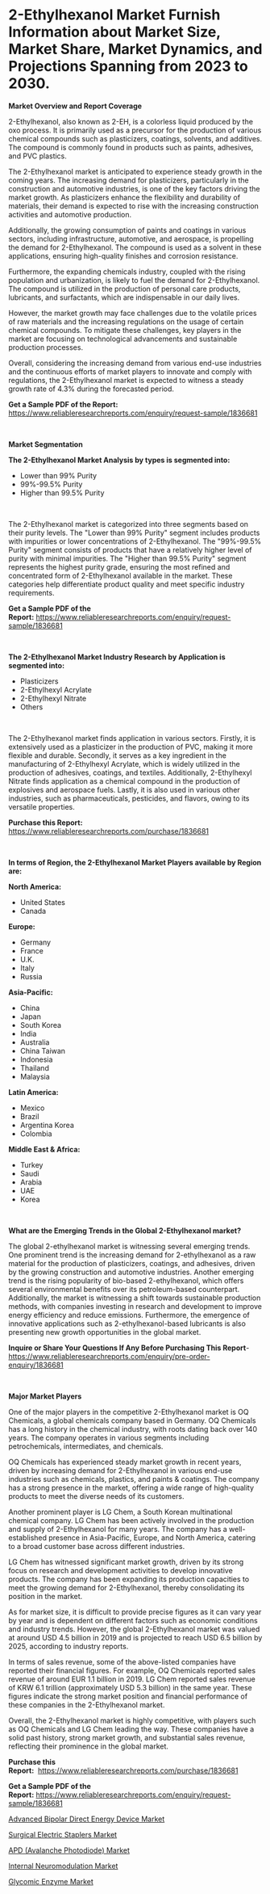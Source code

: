 <p><h1>2-Ethylhexanol Market Furnish Information about Market Size, Market Share, Market Dynamics, and Projections Spanning from 2023 to 2030.</h1></p><p><strong>Market Overview and Report Coverage</strong></p>
<p><p>2-Ethylhexanol, also known as 2-EH, is a colorless liquid produced by the oxo process. It is primarily used as a precursor for the production of various chemical compounds such as plasticizers, coatings, solvents, and additives. The compound is commonly found in products such as paints, adhesives, and PVC plastics.</p><p>The 2-Ethylhexanol market is anticipated to experience steady growth in the coming years. The increasing demand for plasticizers, particularly in the construction and automotive industries, is one of the key factors driving the market growth. As plasticizers enhance the flexibility and durability of materials, their demand is expected to rise with the increasing construction activities and automotive production.</p><p>Additionally, the growing consumption of paints and coatings in various sectors, including infrastructure, automotive, and aerospace, is propelling the demand for 2-Ethylhexanol. The compound is used as a solvent in these applications, ensuring high-quality finishes and corrosion resistance.</p><p>Furthermore, the expanding chemicals industry, coupled with the rising population and urbanization, is likely to fuel the demand for 2-Ethylhexanol. The compound is utilized in the production of personal care products, lubricants, and surfactants, which are indispensable in our daily lives.</p><p>However, the market growth may face challenges due to the volatile prices of raw materials and the increasing regulations on the usage of certain chemical compounds. To mitigate these challenges, key players in the market are focusing on technological advancements and sustainable production processes.</p><p>Overall, considering the increasing demand from various end-use industries and the continuous efforts of market players to innovate and comply with regulations, the 2-Ethylhexanol market is expected to witness a steady growth rate of 4.3% during the forecasted period.</p></p>
<p><strong>Get a Sample PDF of the Report:</strong> <a href="https://www.reliableresearchreports.com/enquiry/request-sample/1836681">https://www.reliableresearchreports.com/enquiry/request-sample/1836681</a></p>
<p>&nbsp;</p>
<p><strong>Market Segmentation</strong></p>
<p><strong>The 2-Ethylhexanol Market Analysis by types is segmented into:</strong></p>
<p><ul><li>Lower than 99% Purity</li><li>99%-99.5% Purity</li><li>Higher than 99.5% Purity</li></ul></p>
<p>&nbsp;</p>
<p><p>The 2-Ethylhexanol market is categorized into three segments based on their purity levels. The "Lower than 99% Purity" segment includes products with impurities or lower concentrations of 2-Ethylhexanol. The "99%-99.5% Purity" segment consists of products that have a relatively higher level of purity with minimal impurities. The "Higher than 99.5% Purity" segment represents the highest purity grade, ensuring the most refined and concentrated form of 2-Ethylhexanol available in the market. These categories help differentiate product quality and meet specific industry requirements.</p></p>
<p><strong>Get a Sample PDF of the Report:</strong>&nbsp;<a href="https://www.reliableresearchreports.com/enquiry/request-sample/1836681">https://www.reliableresearchreports.com/enquiry/request-sample/1836681</a></p>
<p>&nbsp;</p>
<p><strong>The 2-Ethylhexanol Market Industry Research by Application is segmented into:</strong></p>
<p><ul><li>Plasticizers</li><li>2-Ethylhexyl Acrylate</li><li>2-Ethylhexyl Nitrate</li><li>Others</li></ul></p>
<p>&nbsp;</p>
<p><p>The 2-Ethylhexanol market finds application in various sectors. Firstly, it is extensively used as a plasticizer in the production of PVC, making it more flexible and durable. Secondly, it serves as a key ingredient in the manufacturing of 2-Ethylhexyl Acrylate, which is widely utilized in the production of adhesives, coatings, and textiles. Additionally, 2-Ethylhexyl Nitrate finds application as a chemical compound in the production of explosives and aerospace fuels. Lastly, it is also used in various other industries, such as pharmaceuticals, pesticides, and flavors, owing to its versatile properties.</p></p>
<p><strong>Purchase this Report:</strong>&nbsp; <a href="https://www.reliableresearchreports.com/purchase/1836681">https://www.reliableresearchreports.com/purchase/1836681</a></p>
<p>&nbsp;</p>
<p><strong>In terms of Region, the 2-Ethylhexanol Market Players available by Region are:</strong></p>
<p>
    <p> <strong> North America: </strong>
        <ul>
            <li>United States</li>
            <li>Canada</li>
        </ul>
        </p> 
    <p> <strong> Europe: </strong>
        <ul>
            <li>Germany</li>
            <li>France</li>
            <li>U.K.</li>
            <li>Italy</li>
            <li>Russia</li>
        </ul>
        </p> 
    <p> <strong> Asia-Pacific: </strong>
        <ul>
            <li>China</li>
            <li>Japan</li>
            <li>South Korea</li>
            <li>India</li>
            <li>Australia</li>
            <li>China Taiwan</li>
            <li>Indonesia</li>
            <li>Thailand</li>
            <li>Malaysia</li>
        </ul>
        </p> 
    <p> <strong> Latin America: </strong>
        <ul>
            <li>Mexico</li>
            <li>Brazil</li>
            <li>Argentina Korea</li>
            <li>Colombia</li>
        </ul>
        </p> 
    <p> <strong> Middle East & Africa: </strong>
        <ul>
            <li>Turkey</li>
            <li>Saudi</li>
            <li>Arabia</li>
            <li>UAE</li>
            <li>Korea</li>
        </ul>
    </p>
    </p>
<p>&nbsp;</p>
<p><strong>What are the Emerging Trends in the Global 2-Ethylhexanol market?</strong></p>
<p><p>The global 2-ethylhexanol market is witnessing several emerging trends. One prominent trend is the increasing demand for 2-ethylhexanol as a raw material for the production of plasticizers, coatings, and adhesives, driven by the growing construction and automotive industries. Another emerging trend is the rising popularity of bio-based 2-ethylhexanol, which offers several environmental benefits over its petroleum-based counterpart. Additionally, the market is witnessing a shift towards sustainable production methods, with companies investing in research and development to improve energy efficiency and reduce emissions. Furthermore, the emergence of innovative applications such as 2-ethylhexanol-based lubricants is also presenting new growth opportunities in the global market.</p></p>
<p><strong>Inquire or Share Your Questions If Any Before Purchasing This Report</strong>- <a href="https://www.reliableresearchreports.com/enquiry/pre-order-enquiry/1836681">https://www.reliableresearchreports.com/enquiry/pre-order-enquiry/1836681</a></p>
<p>&nbsp;</p>
<p><strong>Major Market Players</strong></p>
<p><p>One of the major players in the competitive 2-Ethylhexanol market is OQ Chemicals, a global chemicals company based in Germany. OQ Chemicals has a long history in the chemical industry, with roots dating back over 140 years. The company operates in various segments including petrochemicals, intermediates, and chemicals.</p><p>OQ Chemicals has experienced steady market growth in recent years, driven by increasing demand for 2-Ethylhexanol in various end-use industries such as chemicals, plastics, and paints & coatings. The company has a strong presence in the market, offering a wide range of high-quality products to meet the diverse needs of its customers.</p><p>Another prominent player is LG Chem, a South Korean multinational chemical company. LG Chem has been actively involved in the production and supply of 2-Ethylhexanol for many years. The company has a well-established presence in Asia-Pacific, Europe, and North America, catering to a broad customer base across different industries.</p><p>LG Chem has witnessed significant market growth, driven by its strong focus on research and development activities to develop innovative products. The company has been expanding its production capacities to meet the growing demand for 2-Ethylhexanol, thereby consolidating its position in the market.</p><p>As for market size, it is difficult to provide precise figures as it can vary year by year and is dependent on different factors such as economic conditions and industry trends. However, the global 2-Ethylhexanol market was valued at around USD 4.5 billion in 2019 and is projected to reach USD 6.5 billion by 2025, according to industry reports.</p><p>In terms of sales revenue, some of the above-listed companies have reported their financial figures. For example, OQ Chemicals reported sales revenue of around EUR 1.1 billion in 2019. LG Chem reported sales revenue of KRW 6.1 trillion (approximately USD 5.3 billion) in the same year. These figures indicate the strong market position and financial performance of these companies in the 2-Ethylhexanol market.</p><p>Overall, the 2-Ethylhexanol market is highly competitive, with players such as OQ Chemicals and LG Chem leading the way. These companies have a solid past history, strong market growth, and substantial sales revenue, reflecting their prominence in the global market.</p></p>
<p><strong>Purchase this Report:</strong>&nbsp;&nbsp;<a href="https://www.reliableresearchreports.com/purchase/1836681">https://www.reliableresearchreports.com/purchase/1836681</a></p>
<p></p>
<p><strong>Get a Sample PDF of the Report:</strong>&nbsp;<a href="https://www.reliableresearchreports.com/enquiry/request-sample/1836681">https://www.reliableresearchreports.com/enquiry/request-sample/1836681</a></p>
<p><p><a href="https://www.linkedin.com/pulse/advanced-bipolar-direct-energy-device-market-insights/">Advanced Bipolar Direct Energy Device Market</a></p><p><a href="https://www.linkedin.com/pulse/surgical-electric-staplers-market-size-share-amp-trends/">Surgical Electric Staplers Market</a></p><p><a href="https://github.com/sheetalreportprime/Market-Research-Report-List-1/blob/main/apd-avalanche-photodiode-market.md">APD (Avalanche Photodiode) Market</a></p><p><a href="https://medium.com/@shivangi.reportprime/analyzing-internal-neuromodulation-market-global-industry-perspective-and-forecast-2023-to-2030-9f19e4c10444">Internal Neuromodulation Market</a></p><p><a href="https://medium.com/@krithi.reportprime/glycomic-enzyme-market-furnishes-information-on-market-share-market-trends-and-market-growth-76af23688077">Glycomic Enzyme Market</a></p></p>